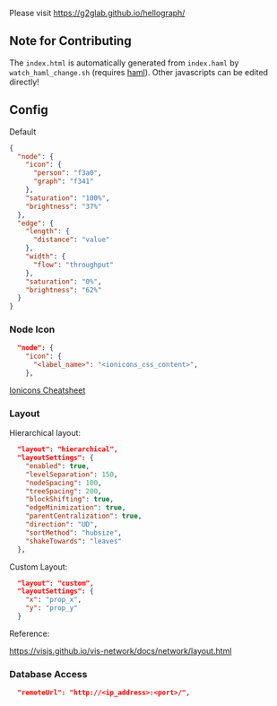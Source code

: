 Please visit https://g2glab.github.io/hellograph/

## Note for Contributing

The `index.html` is automatically generated from `index.haml` by `watch_haml_change.sh` (requires [haml](https://github.com/haml/haml)).
Other javascripts can be edited directly!

## Config

Default

```json
{
  "node": {
    "icon": {
      "person": "f3a0",
      "graph": "f341"
    },
    "saturation": "100%",
    "brightness": "37%"
  },
  "edge": {
    "length": {
      "distance": "value"
    },
    "width": {
      "flow": "throughput"
    },
    "saturation": "0%",
    "brightness": "62%"
  }
}
```

### Node Icon

```json
  "node": {
    "icon": {
      "<label_name>": "<ionicons_css_content>",
    },
```

[Ionicons Cheatsheet](https://ionic.io/ionicons/v2/cheatsheet.html)

### Layout

Hierarchical layout:

```json
  "layout": "hierarchical",
  "layoutSettings": {
    "enabled": true,
    "levelSeparation": 150,
    "nodeSpacing": 100,
    "treeSpacing": 200,
    "blockShifting": true,
    "edgeMinimization": true,
    "parentCentralization": true,
    "direction": "UD",
    "sortMethod": "hubsize",
    "shakeTowards": "leaves"
  },
```

Custom Layout:

```json
  "layout": "custom",
  "layoutSettings": {
    "x": "prop_x",
    "y": "prop_y"
  }
```

Reference:

https://visjs.github.io/vis-network/docs/network/layout.html

### Database Access

```json
  "remoteUrl": "http://<ip_address>:<port>/",
```
